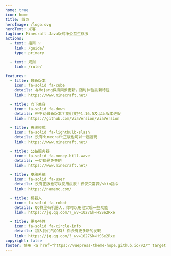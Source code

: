 ```yaml
---
home: true
icon: home
title: 首页
heroImage: /logo.svg
heroText: 米客
tagline: Minecraft Java版纯净公益生存服
actions:
  - text: 指南 💡
    link: /guide/
    type: primary

  - text: 规则
    link: /rule/

features:
  - title: 最新版本
    icon: fa-solid fa-cube
    details: 与Mojang保持同步更新，随时体验最新特性
    link: https://www.minecraft.net/

  - title: 向下兼容
    icon: fa-solid fa-down
    details: 带不动最新版本？我们支持1.16.5及以上版本进服
    link: https://github.com/ViaVersion/ViaVersion

  - title: 离线模式
    icon: fa-solid fa-lightbulb-slash
    details: 没有Minecraft正版也可以一起游玩
    link: https://www.minecraft.net/

  - title: 公益服务器
    icon: fa-solid fa-money-bill-wave
    details: 一切都是免费的
    link: https://www.minecraft.net/

  - title: 皮肤系统
    icon: fa-solid fa-user
    details: 没有正版也可以使用皮肤！仅仅只需要/skin指令
    link: https://namemc.com/

  - title: 机器人
    icon: fa-solid fa-robot
    details: QQ群里有机器人，你可以用他实现一些功能
    link: https://jq.qq.com/?_wv=1027&k=HSSe2Rxe

  - title: 更多特性
    icon: fa-solid fa-circle-info
    details: 加入我们的QQ群! 你会有更多新的发现
    link: https://jq.qq.com/?_wv=1027&k=HSSe2Rxe
copyright: false
footer: 使用 <a href="https://vuepress-theme-hope.github.io/v2/" target="_blank">VuePress Theme Hope</a> 主题 | MIT 协议, 版权所有 © 2019-present Mr.Hope
---
```

